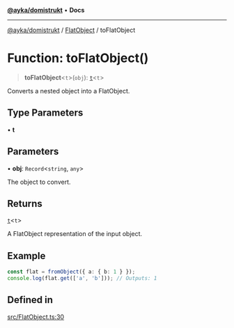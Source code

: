 [**@ayka/domistrukt**](../../../README.md) • **Docs**

***

[@ayka/domistrukt](../../../globals.md) / [FlatObject](../README.md) / toFlatObject

# Function: toFlatObject()

> **toFlatObject**\<`t`\>(`obj`): [`t`](../classes/t.md)\<`t`\>

Converts a nested object into a FlatObject.

## Type Parameters

• **t**

## Parameters

• **obj**: `Record`\<`string`, `any`\>

The object to convert.

## Returns

[`t`](../classes/t.md)\<`t`\>

A FlatObject representation of the input object.

## Example

```ts
const flat = fromObject({ a: { b: 1 } });
console.log(flat.get(['a', 'b'])); // Outputs: 1
```

## Defined in

[src/FlatObject.ts:30](https://github.com/AndreyMork/domistrukt/blob/edcfe9ca26584b5845c6864b1bb3eb94a6a879e3/src/FlatObject.ts#L30)
